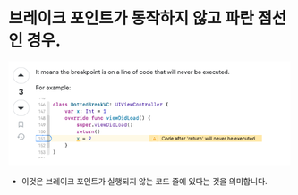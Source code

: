 # 브레이크 포인트가 동작하지 않고 파란 점선인 경우.

<img src = "https://github.com/devKobe24/images/blob/main/%E1%84%87%E1%85%B3%E1%84%85%E1%85%A6%E1%84%8B%E1%85%B5%E1%84%8F%E1%85%B3%E1%84%91%E1%85%A9%E1%84%8B%E1%85%B5%E1%86%AB%E1%84%90%E1%85%B3.png?raw=true">

- 이것은 브레이크 포인트가 실행되지 않는 코드 줄에 있다는 것을 의미합니다.
